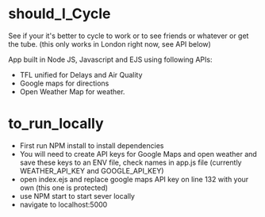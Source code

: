 # should_I_Cycle

See if your it's better to cycle to work or to see friends or whatever or get the tube. (this only works in London right now, see API below)

App built in Node JS, Javascript and EJS using following APIs:
- TFL unified for Delays and Air Quality
- Google maps for directions
- Open Weather Map for weather. 

# to_run_locally

- First run NPM install to install dependencies
- You will need to create API keys for Google Maps and open weather and save these keys to an ENV file, check names in app.js file (currently WEATHER_API_KEY and GOOGLE_API_KEY)
- open index.ejs and replace google maps API key on line 132 with your own (this one is protected)
- use NPM start to start sever locally
- navigate to localhost:5000 
